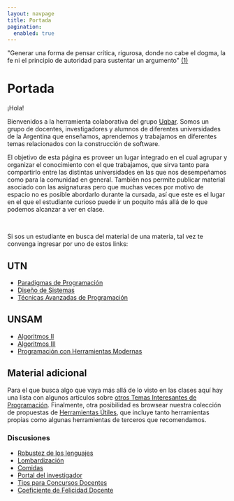 ```yaml
---
layout: navpage
title: Portada
pagination:
  enabled: true
---
```


<div id="quoteada">
"Generar una forma de pensar crítica, rigurosa, donde no cabe el dogma, la fe ni el principio de autoridad para sustentar un argumento" <a href="http://www.clarin.com/diario/2008/02/25/opinion/o-01901.htm">(1)</a>
</div>

# Portada

¡Hola!

Bienvenidos a la herramienta colaborativa del grupo [Uqbar](http://www.uqbar-project.org). Somos un grupo de docentes, investigadores y alumnos de diferentes universidades de la Argentina que enseñamos, aprendemos y trabajamos en diferentes temas relacionados con la construcción de software.

El objetivo de esta página es proveer un lugar integrado en el cual agrupar y organizar el conocimiento con el que trabajamos, que sirva tanto para compartirlo entre las distintas universidades en las que nos desempeñamos como para la comunidad en general. También nos permite publicar material asociado con las asignaturas pero que muchas veces por motivo de espacio no es posible abordarlo durante la cursada, así que este es el lugar en el que el estudiante curioso puede ir un poquito más allá de lo que podemos alcanzar a ver en clase.

<br>

Si sos un estudiante en busca del material de una materia, tal vez te convenga ingresar por uno de estos links:

## UTN

- [Paradigmas de Programación]({{site.baseurl}}/wiki/articles/paradigmas-de-programacion.html)
- [Diseño de Sistemas]({{site.baseurl}}/wiki/articles/design-temario.html)
- [Técnicas Avanzadas de Programación]({{site.baseurl}}/wiki/articles/tecnicas-avanzadas-de-programacion.html)

## UNSAM

- [Algoritmos II]({{site.baseurl}}/wiki/articles/algo2-temario.html)
- [Algoritmos III]({{site.baseurl}}/wiki/articles/algo3-temario.html)
- [Programación con Herramientas Modernas]({{site.baseurl}}/wiki/articles/programacion-con-herramientas-modernas.html)

## Material adicional

Para el que busca algo que vaya más allá de lo visto en las clases aquí hay una lista con algunos artículos sobre [otros Temas Interesantes de Programación]({{site.baseurl}}/wiki/articles/otros-temas-interesantes-de-programacion.html). Finalmente, otra posibilidad es browsear nuestra colección de propuestas de [Herramientas Útiles]({{site.baseurl}}/wiki/articles/herramientas-utiles.html), que incluye tanto herramientas propias como algunas herramientas de terceros que recomendamos.

### Discusiones

- [Robustez de los lenguajes]({{site.baseurl}}/wiki/articles/robustez-de-los-lenguajes.html)
- [Lombardización]({{site.baseurl}}/wiki/articles/lombardizacion.html)
- [Comidas]({{site.baseurl}}/wiki/articles/comidas.html)
- [Portal del investigador]({{site.baseurl}}/wiki/articles/portal-del-investigador.html)
- [Tips para Concursos Docentes]({{site.baseurl}}/wiki/articles/tips-para-concursos-docentes.html)
- [Coeficiente de Felicidad Docente]({{site.baseurl}}/wiki/articles/coeficiente-de-felicidad-docente.html)

<br>
<br>